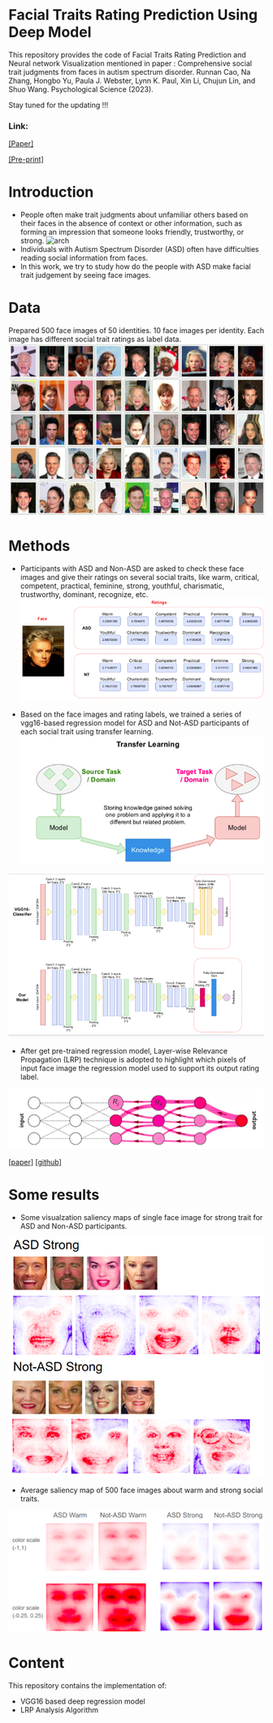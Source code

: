 # Facial Traits Rating Prediction Using Deep Model

This repository provides the code of Facial Traits Rating Prediction and Neural network Visualization mentioned in paper : 
Comprehensive social trait judgments from faces in autism spectrum disorder. Runnan Cao, Na Zhang, Hongbo Yu, Paula J. Webster, Lynn K. Paul, Xin Li, Chujun Lin, and Shuo Wang. Psychological Science (2023).

Stay tuned for the updating !!!

### Link: 
[[Paper]](https://journals.sagepub.com/doi/10.1177/09567976231192236)

[[Pre-print]](https://europepmc.org/article/ppr/ppr537217)

# Introduction
* People often make trait judgments about unfamiliar others based on their faces in the absence of context or other information, such as forming an impression that someone looks friendly, trustworthy, or strong.
![arch](fig/example.png)
* Individuals with Autism Spectrum Disorder (ASD) often have difficulties reading social information from faces.
* In this work, we try to study how do the people with ASD make facial trait judgement by seeing face images.

# Data
Prepared 500 face images of 50 identities. 10 face images per identity.
Each image has different social trait ratings as label data.
![arch](fig/face.png)

# Methods
* Participants with ASD and Non-ASD are asked to check these face images and give their ratings on several social traits, like warm, critical, competent, practical, feminine, strong, youthful, charismatic, trustworthy, dominant, recognize, etc.
![arch](fig/data.png)

* Based on the face images and rating labels, we trained a series of vgg16-based regression model for ASD and Not-ASD participants of each social trait using transfer learning.
![arch](fig/transfer.png)

![arch](fig/model.png)

* After get pre-trained regression model, Layer-wise Relevance Propagation (LRP) technique is adopted to highlight which pixels of input face image the regression model used to support its output rating label.

![arch](fig/lrp.png)

[[paper]](https://arxiv.org/abs/1808.04260)
[[github]](https://github.com/albermax/innvestigate)

# Some results
* Some visualzation saliency maps of single face image for strong trait for ASD and Non-ASD participants.
  
![arch](fig/strong.png)

* Average saliency map of 500 face images about warm and strong social traits.
  
![arch](fig/lrp_result.png)


# Content
This repository contains the implementation of:
* VGG16 based deep regression model 
* LRP Analysis Algorithm

